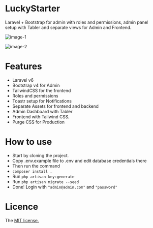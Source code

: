 # LuckyStarter
 Laravel + Bootstrap for admin with roles and permissions, admin panel setup with Tabler and separate views for Admin and Frontend.

![image-1](https://user-images.githubusercontent.com/11158157/74981567-cba66880-5432-11ea-9402-38e39252fb0c.png)

![image-2](https://user-images.githubusercontent.com/11158157/74981365-68b4d180-5432-11ea-83f7-7f317cad02b6.png)



# Features
- Laravel v6
- Bootstrap v4 for Admin
- TailwindCSS for the frontend
- Roles and permissions
- Toastr setup for Notifications
- Separate Assets for frontend and backend
- Admin Dashboard with Tabler
- Frontend with Tailwind CSS.
- Purge CSS for Production

# How to use
- Start by cloning the project.
- Copy .env.example file to .env and edit database credentials there
- Then run the command
- ``` composer install . ```
- Run ``` php artisan key:generate ``` 
- Run ``` php artisan migrate --seed ``` 
- Done! Login with ``` "admin@admin.com" ``` and ``` "password" ```

# Licence
The <a href="http://opensource.org/licenses/MIT">MIT license.</a>

